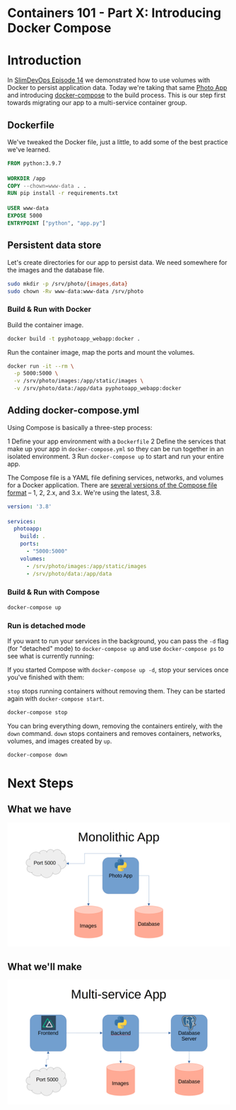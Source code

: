 # Containers 101 - Part X: Introducing Docker Compose

# Introduction

In [SlimDevOps Episode 14](https://www.youtube.com/watch?v=7oIb3NGXqps) we
demonstrated how to use volumes with Docker to persist application data. Today
we're taking that same [Photo App](./pyphotoapp/) and introducing [docker-compose](https://docs.docker.com/compose/)
to the build process. This is our step first towards migrating our app to a
multi-service container group.

## Dockerfile

We've tweaked the Docker file, just a little, to add some of the best practice
we've learned.

```Dockerfile
FROM python:3.9.7

WORKDIR /app
COPY --chown=www-data . .
RUN pip install -r requirements.txt

USER www-data
EXPOSE 5000
ENTRYPOINT ["python", "app.py"]
```

## Persistent data store

Let's create directories for our app to persist data. We need somewhere for the
images and the database file.

```bash
sudo mkdir -p /srv/photo/{images,data}
sudo chown -Rv www-data:www-data /srv/photo
```

### Build & Run with Docker

Build the container image.

```bash
docker build -t pyphotoapp_webapp:docker .
```

Run the container image, map the ports and mount the volumes.

```bash
docker run -it --rm \
  -p 5000:5000 \
  -v /srv/photo/images:/app/static/images \
  -v /srv/photo/data:/app/data pyphotoapp_webapp:docker
```

## Adding docker-compose.yml

Using Compose is basically a three-step process:

  1 Define your app environment with a `Dockerfile`
  2 Define the services that make up your app in `docker-compose.yml` so they can be run together in an isolated environment.
  3 Run `docker-compose up` to start and run your entire app.

The Compose file is a YAML file defining services, networks, and volumes for a
Docker application. There are [several versions of the Compose file format](https://docs.docker.com/compose/compose-file/compose-versioning/) – 1, 2, 2.x, and 3.x. We're using the latest, 3.8.

```yaml
version: '3.8'

services:
  photoapp:
    build: .
    ports:
      - "5000:5000"
    volumes:
      - /srv/photo/images:/app/static/images
      - /srv/photo/data:/app/data
```

### Build & Run with Compose

```bash
docker-compose up
```

### Run is detached mode

If you want to run your services in the background, you can pass the `-d` flag
(for "detached" mode) to `docker-compose up` and use `docker-compose ps` to see
what is currently running:

If you started Compose with `docker-compose up -d`, stop your services once
you've finished with them:

`stop` stops running containers without removing them. They can be started again
with `docker-compose start`.

```bash
docker-compose stop
```

You can bring everything down, removing the containers entirely, with the `down`
command. `down` stops containers and removes containers, networks, volumes, and
images created by `up`.

```bash
docker-compose down
```

# Next Steps

## What we have

![Monolithic App](monolithic-app.png "Monolithic App")

## What we'll make

![Multi-service App](multiservice-app.png "Multi-service app")


